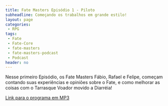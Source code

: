 ```yaml
---
title: Fate Masters Episódio 1 - Piloto
subheadline: Começando os trabalhos em grande estilo!
layout: page
categories:
 - RPG
tags:
 - Fate
 - Fate-Core
 - fate-masters
 - fate-masters-podcast
 - Podcast
header: no
---
```


Nesse primeiro Episódio, os Fate Masters Fábio, Rafael e Felipe, começam contando suas experiências e opiniões sobre o Fate, e como melhorar as coisas com o Tarrasque Voador movido a Diarréia!

[Link para o programa em MP3][1]

[1]: https://archive.org/download/fate_masters_1_201506/fate_masters_1.mp3
